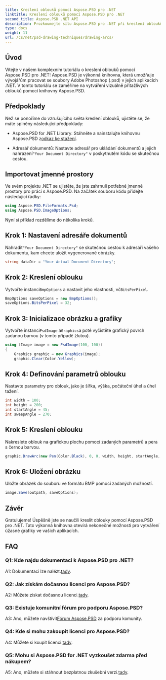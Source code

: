 ```yaml
---
title: Kreslení oblouků pomocí Aspose.PSD pro .NET
linktitle: Kreslení oblouků pomocí Aspose.PSD pro .NET
second_title: Aspose.PSD .NET API
description: Prozkoumejte sílu Aspose.PSD pro .NET při kreslení oblouků bez námahy. Postupujte podle našeho podrobného návodu pro úžasnou grafiku ve vašich aplikacích.
type: docs
weight: 11
url: /cs/net/psd-drawing-techniques/drawing-arcs/
---
```

## Úvod

Vítejte v našem komplexním tutoriálu o kreslení oblouků pomocí Aspose.PSD pro .NET! Aspose.PSD je výkonná knihovna, která umožňuje vývojářům pracovat se soubory Adobe Photoshop (.psd) v jejich aplikacích .NET. V tomto tutoriálu se zaměříme na vytváření vizuálně přitažlivých oblouků pomocí knihovny Aspose.PSD.

## Předpoklady

Než se ponoříme do vzrušujícího světa kreslení oblouků, ujistěte se, že máte splněny následující předpoklady:

- Aspose.PSD for .NET Library: Stáhněte a nainstalujte knihovnu Aspose.PSD z[odkaz ke stažení](https://releases.aspose.com/psd/net/).

-  Adresář dokumentů: Nastavte adresář pro ukládání dokumentů a jejich nahrazení`"Your Document Directory"` v poskytnutém kódu se skutečnou cestou.

## Importovat jmenné prostory

Ve svém projektu .NET se ujistěte, že jste zahrnuli potřebné jmenné prostory pro práci s Aspose.PSD. Na začátek souboru kódu přidejte následující řádky:

```csharp
using Aspose.PSD.FileFormats.Psd;
using Aspose.PSD.ImageOptions;
```

Nyní si příklad rozdělíme do několika kroků.

## Krok 1: Nastavení adresáře dokumentů

 Nahradit`"Your Document Directory"` se skutečnou cestou k adresáři vašeho dokumentu, kam chcete uložit vygenerované obrázky.

```csharp
string dataDir = "Your Actual Document Directory";
```

## Krok 2: Kreslení oblouku

 Vytvořte instanci`BmpOptions` a nastavit jeho vlastnosti, vč`BitsPerPixel`.

```csharp
BmpOptions saveOptions = new BmpOptions();
saveOptions.BitsPerPixel = 32;
```

## Krok 3: Inicializace obrázku a grafiky

 Vytvořte instanci`PsdImage` a`Graphics`a poté vyčistěte grafický povrch zadanou barvou (v tomto případě žlutou).

```csharp
using (Image image = new PsdImage(100, 100))
{
    Graphics graphic = new Graphics(image);
    graphic.Clear(Color.Yellow);
```

## Krok 4: Definování parametrů oblouku

Nastavte parametry pro oblouk, jako je šířka, výška, počáteční úhel a úhel tažení.

```csharp
int width = 100;
int height = 200;
int startAngle = 45;
int sweepAngle = 270;
```

## Krok 5: Kreslení oblouku

Nakreslete oblouk na grafickou plochu pomocí zadaných parametrů a pera s černou barvou.

```csharp
graphic.DrawArc(new Pen(Color.Black), 0, 0, width, height, startAngle, sweepAngle);
```

## Krok 6: Uložení obrázku

Uložte obrázek do souboru ve formátu BMP pomocí zadaných možností.

```csharp
image.Save(outpath, saveOptions);
```

## Závěr

Gratulujeme! Úspěšně jste se naučili kreslit oblouky pomocí Aspose.PSD pro .NET. Tato výkonná knihovna otevírá nekonečné možnosti pro vytváření úžasné grafiky ve vašich aplikacích.

## FAQ

### Q1: Kde najdu dokumentaci k Aspose.PSD pro .NET?

 A1: Dokumentaci lze nalézt.[tady](https://reference.aspose.com/psd/net/).

### Q2: Jak získám dočasnou licenci pro Aspose.PSD?

 A2: Můžete získat dočasnou licenci.[tady](https://purchase.aspose.com/temporary-license/).

### Q3: Existuje komunitní fórum pro podporu Aspose.PSD?

 A3: Ano, můžete navštívit[Fórum Aspose.PSD](https://forum.aspose.com/c/psd/34) za podporu komunity.

### Q4: Kde si mohu zakoupit licenci pro Aspose.PSD?

 A4: Můžete si koupit licenci.[tady](https://purchase.aspose.com/buy).

### Q5: Mohu si Aspose.PSD for .NET vyzkoušet zdarma před nákupem?

 A5: Ano, můžete si stáhnout bezplatnou zkušební verzi.[tady](https://releases.aspose.com/).
